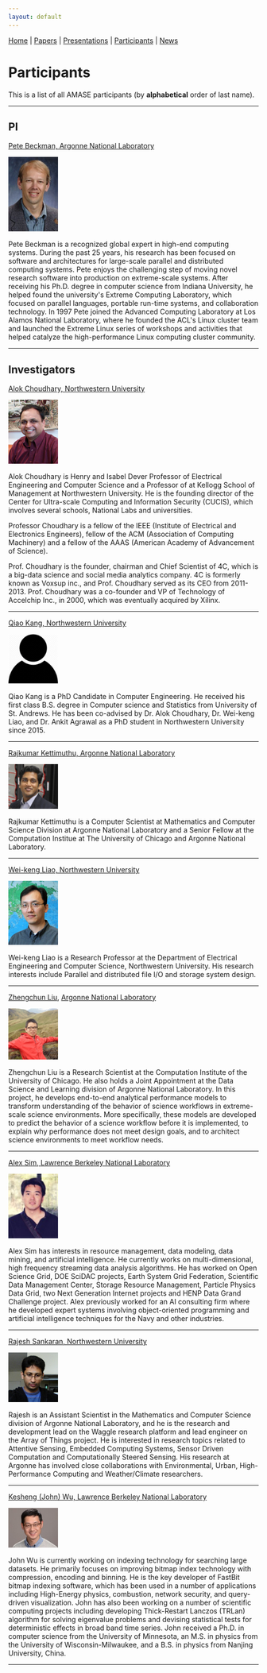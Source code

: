 ```yaml
---
layout: default
---
```

[Home](index.html) | [Papers](papers.html) | [Presentations](presentations.html) | [Participants](participants.html) | [News](news.html)

# Participants
This is a list of all AMASE participants (by __alphabetical__ order of last name). 

---

## PI

[Pete Beckman, Argonne National Laboratory](http://www.mcs.anl.gov/~beckman)

<img src="doc/pete-beckman.jpg" alt="Drawing" style="width: 100px;"/>

Pete Beckman is a recognized global expert in high-end computing systems. During the past 25 years, his research has been focused on software and architectures for large-scale parallel and distributed computing systems. Pete enjoys the challenging step of moving novel research software into production on extreme-scale systems. After receiving his Ph.D. degree in computer science from Indiana University, he helped found the university's Extreme Computing Laboratory, which focused on parallel languages, portable run-time systems, and collaboration technology. In 1997 Pete joined the Advanced Computing Laboratory at Los Alamos National Laboratory, where he founded the ACL's Linux cluster team and launched the Extreme Linux series of workshops and activities that helped catalyze the high-performance Linux computing cluster community. 

---

## Investigators

[Alok Choudhary, Northwestern University](http://users.eecs.northwestern.edu/~choudhar/)

<img src="doc/AC-12.jpg" alt="Drawing" style="width: 100px;"/>

Alok Choudhary is Henry and Isabel Dever Professor of Electrical Engineering and Computer Science and a Professor of at Kellogg School of Management at Northwestern University. He is the founding director of the Center for Ultra-scale Computing and Information Security (CUCIS), which involves several schools, National Labs and universities.

Professor Choudhary is a fellow of the IEEE (Institute of Electrical and Electronics Engineers), fellow of the ACM (Association of Computing Machinery) and a fellow of the AAAS (American Academy of Advancement of Science).

Prof. Choudhary is the founder, chairman and Chief Scientist of 4C, which is a big-data science and social media analytics company. 4C is formerly known as Voxsup inc., and Prof. Choudhary served as its CEO from 2011-2013.  Prof. Choudhary was a co-founder and VP of Technology of Accelchip Inc., in 2000, which was eventually acquired by Xilinx.

---

[Qiao Kang, Northwestern University](http://users.eecs.northwestern.edu/~qkt561/)

<img src="doc/person.png" alt="Drawing" style="width: 100px;"/>

Qiao Kang is a PhD Candidate in Computer Engineering. He received his first class B.S. degree in Computer science and Statistics from University of St. Andrews. He has been co-advised by Dr. Alok Choudhary, Dr. Wei-keng Liao, and Dr. Ankit Agrawal as a PhD student in Northwestern University since 2015.

---

[Rajkumar Kettimuthu, Argonne National Laboratory](http://www.mcs.anl.gov/~kettimut/) 

<img src="doc/Raj-GO.jpg" alt="Drawing" style="width: 100px;"/>

Rajkumar Kettimuthu is a Computer Scientist at Mathematics and Computer Science Division at Argonne National Laboratory and a Senior Fellow at the Computation Institue at The University of Chicago and Argonne National Laboratory. 

---

[Wei-keng Liao, Northwestern University](http://www.ece.northwestern.edu/~wkliao/)

<img src="doc/wkliao.jpg" alt="Drawing" style="width: 100px;"/>

Wei-keng Liao is a Research Professor at the Department of Electrical Engineering and Computer Science, Northwestern University. His research interests include Parallel and distributed file I/O and storage system design. 

---

[Zhengchun Liu](https://lzhengchun.github.io/), [Argonne National Laboratory](http://www.mcs.anl.gov/~zcliu/) 

<img src="doc/zhengchun_liu.png" alt="Drawing" style="width: 100px;"/>

Zhengchun Liu is a Research Scientist at the Computation Institute of the University of Chicago. He also holds a Joint Appointment at the Data Science and Learning division of Argonne National Laboratory. In this project, he develops end-to-end analytical performance models to transform understanding of the behavior of science workflows in extreme-scale science environments. More specifically, these models are developed to predict the behavior of a science workflow before it is implemented, to explain why performance does not meet design goals, and to architect science environments to meet workflow needs.

---

[Alex Sim, Lawrence Berkeley National Laboratory](https://sdm.lbl.gov/~asim/)

<img src="doc/asim.jpg" alt="Drawing" style="width: 100px;"/>

Alex Sim has interests in resource management, data modeling, data mining, and artificial intelligence. He currently works on multi-dimensional, high frequency streaming data analysis algorithms. He has worked on Open Science Grid, DOE SciDAC projects, Earth System Grid Federation, Scientific Data Management Center, Storage Resource Management, Particle Physics Data Grid, two Next Generation Internet projects and HENP Data Grand Challenge project. Alex previously worked for an AI consulting firm where he developed expert systems involving object-oriented programming and artificial intelligence techniques for the Navy and other industries.

---

[Rajesh Sankaran, Northwestern University](http://www.mcs.anl.gov/~rajesh/)

<img src="doc/Rajesh_Sankaran.jpg" alt="Drawing" style="width: 100px;"/>

Rajesh is an Assistant Scientist in the Mathematics and Computer Science division of Argonne National Laboratory, and he is the research and development lead on the Waggle research platform and lead engineer on the Array of Things project. He is interested in research topics related to Attentive Sensing, Embedded Computing Systems, Sensor Driven Computation and Computationally Steered Sensing. His research at Argonne has involved close collaborations with Environmental, Urban, High-Performance Computing and Weather/Climate researchers. 

---

[Kesheng (John) Wu, Lawrence Berkeley National Laboratory](https://crd.lbl.gov/departments/data-science-and-technology/sdm/staff/wu/)

<img src="doc/JohnWu.jpg" alt="Drawing" style="width: 100px;"/>

John Wu is currently working on indexing technology for searching large datasets. He primarily focuses on improving bitmap index technology with compression, encoding and binning. He is the key developer of FastBit bitmap indexing software, which has been used in a number of applications including High-Energy physics, combustion, network security, and query-driven visualization.  John has also been working on a number of scientific computing projects including developing Thick-Restart Lanczos (TRLan) algorithm for solving eigenvalue problems and devising statistical tests for deterministic effects in broad band time series.  John received a Ph.D. in computer science from the University of Minnesota, an M.S. in physics from the University of Wisconsin-Milwaukee, and a B.S. in physics from Nanjing University, China.

---
